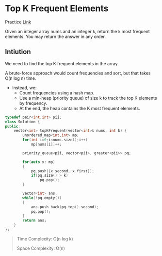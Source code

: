 # Top K Frequent Elements

Practice [Link](https://leetcode.com/problems/top-k-frequent-elements/description/)

Given an integer array nums and an integer `k`, return the `k` most frequent elements. You may return the answer in any order.

## Intiution

We need to find the top K frequent elements in the array.

A brute-force approach would count frequencies and sort, but that takes O(n log n) time.

- Instead, we:
  - Count frequencies using a hash map.
  - Use a min-heap (priority queue) of size k to track the top K elements by frequency.
  - At the end, the heap contains the K most frequent elements.


```cpp
typedef pair<int,int> pii;
class Solution {
public:
    vector<int> topKFrequent(vector<int>& nums, int k) {
        unordered_map<int,int> mp;
        for(int i=0;i<nums.size();i++)
            mp[nums[i]]++;

        priority_queue<pii, vector<pii>, greater<pii>> pq;

        for(auto x: mp)
        {
            pq.push({x.second, x.first});
            if(pq.size() > k)
                pq.pop();
        }

        vector<int> ans;
        while(!pq.empty())
        {
            ans.push_back(pq.top().second);
            pq.pop();
        }
        return ans;
    }
};
```

> Time Complexity: O(n log k)
>
> Space Complexity: O(n)

 
